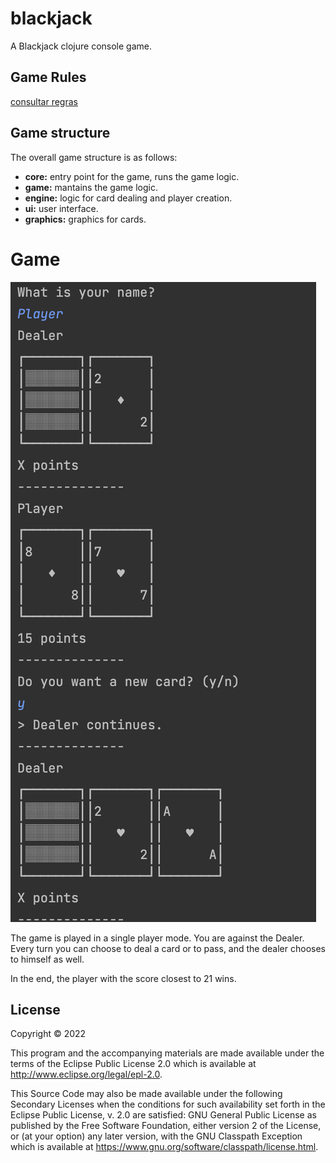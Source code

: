 # blackjack

A Blackjack clojure console game.

## Game Rules

[consultar regras](/doc/intro.md)

## Game structure

The overall game structure is as follows:

- **core:** entry point for the game, runs the game logic.
- **game:** mantains the game logic.
- **engine:** logic for card dealing and player creation.
- **ui:** user interface.
- **graphics:** graphics for cards.

# Game

![game-image](/images/game.png)

The game is played in a single player mode. You are against the Dealer.
Every turn you can choose to deal a card or to pass, and the dealer chooses to himself as well.

In the end, the player with the score closest to 21 wins.

## License

Copyright © 2022

This program and the accompanying materials are made available under the
terms of the Eclipse Public License 2.0 which is available at
http://www.eclipse.org/legal/epl-2.0.

This Source Code may also be made available under the following Secondary
Licenses when the conditions for such availability set forth in the Eclipse
Public License, v. 2.0 are satisfied: GNU General Public License as published by
the Free Software Foundation, either version 2 of the License, or (at your
option) any later version, with the GNU Classpath Exception which is available
at https://www.gnu.org/software/classpath/license.html.
